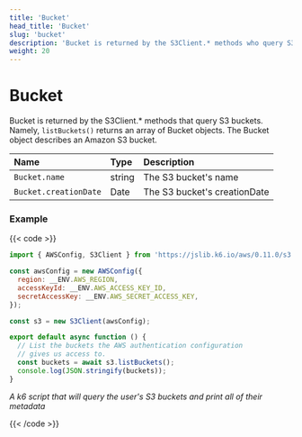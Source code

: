 ```yaml
---
title: 'Bucket'
head_title: 'Bucket'
slug: 'bucket'
description: 'Bucket is returned by the S3Client.* methods who query S3 buckets.'
weight: 20
---
```


# Bucket

Bucket is returned by the S3Client.\* methods that query S3 buckets. Namely, `listBuckets()` returns an array of Bucket objects. The Bucket object describes an Amazon S3 bucket.

| Name                  | Type   | Description                  |
| :-------------------- | :----- | :--------------------------- |
| `Bucket.name`         | string | The S3 bucket's name         |
| `Bucket.creationDate` | Date   | The S3 bucket's creationDate |

### Example

{{< code >}}

```javascript
import { AWSConfig, S3Client } from 'https://jslib.k6.io/aws/0.11.0/s3.js';

const awsConfig = new AWSConfig({
  region: __ENV.AWS_REGION,
  accessKeyId: __ENV.AWS_ACCESS_KEY_ID,
  secretAccessKey: __ENV.AWS_SECRET_ACCESS_KEY,
});

const s3 = new S3Client(awsConfig);

export default async function () {
  // List the buckets the AWS authentication configuration
  // gives us access to.
  const buckets = await s3.listBuckets();
  console.log(JSON.stringify(buckets));
}
```

_A k6 script that will query the user's S3 buckets and print all of their metadata_

{{< /code >}}
